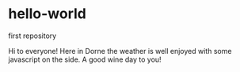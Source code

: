 # hello-world
first repository

Hi to everyone! Here in Dorne the weather is well enjoyed with some javascript on the side.
A good wine day to you!
